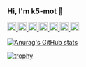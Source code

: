 ### Hi, I'm k5-mot 👋

<p align="left"> 
  <a href="http://twitter.com/yutkat">
    <img height="20" src="https://img.shields.io/twitter/follow/yutkat?label=Twitter&logo=twitter&style=flat" />
  </a>
  <a href="https://github.com/k5-mot">
    <img height="20" src="https://img.shields.io/github/followers/k5-mot?label=follow&logo=github&style=flat" />
  </a>
  <a href="https://www.reddit.com/user/k5-mot">
    <img height="20" src="https://img.shields.io/reddit/user-karma/combined/k5-mot?label=Reddit&logo=reddit&style=flat" />
  </a>
  <a href="https://stackoverflow.com/users/18057054/k5-mot">
    <img height="20" src="https://img.shields.io/stackexchange/stackoverflow/r/18057054?label=StackOverflow&logo=stack-overflow&style=flat" />
  </a>
  <a href="https://ja.stackoverflow.com/users/37685/k5-mot">
    <img height="20" src="https://img.shields.io/stackexchange/stackoverflow/r/18057054?label=StackOverflow&logo=stack-overflow&style=flat" />
  </a>
  <a href="http://qiita.com/k5-mot">
    <img height="20" src="https://qiita-badge.apiapi.app/s/k5-mot/posts.svg" />
  </a>
  <//qiita.com/k5-mot">
    <img height="20" src="https://qiita-badge.apiapi.app/s/k5-mot/contributions.svg" />
  </a>
</p>

[![Anurag's GitHub stats](https://github-readme-stats.vercel.app/api?username=k5-mot)](https://github.com/anuraghazra/github-readme-stats)

[![trophy](https://github-profile-trophy.vercel.app/?username=k5-mot)](https://github.com/ryo-ma/github-profile-trophy)

  
<!--
**k5-mot/k5-mot** is a ✨ _special_ ✨ repository because its `README.md` (this file) appears on your GitHub profile.

Here are some ideas to get you started:

- 🔭 I’m currently working on ...
- 🌱 I’m currently learning ...
- 👯 I’m looking to collaborate on ...
- 🤔 I’m looking for help with ...
- 💬 Ask me about ...
- 📫 How to reach me: ...
- 😄 Pronouns: ...
- ⚡ Fun fact: ...
-->

